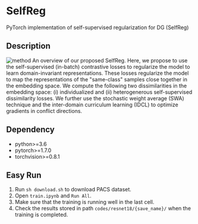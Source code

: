 # SelfReg
PyTorch implementation of self-supervised regularization for DG (SelfReg)

## Description
![method](https://user-images.githubusercontent.com/44395361/112263134-26ebff80-8cb2-11eb-9934-d74f44440235.png)
An overview of our proposed SelfReg. Here, we propose to use the self-supervised (in-batch) contrastive losses to regularize the model to learn domain-invariant representations. These losses regularize the model to map the representations of the "same-class" samples close together in the embedding space. We compute the following two dissimilarities in the embedding space: (i) individualized and (ii) heterogenerous self-supervised dissimilarity losses. We further use the stochastic weight average (SWA) technique and the inter-domain curriculum learning (IDCL) to optimize gradients in conflict directions.

## Dependency
- python>=3.6
- pytorch>=1.7.0
- torchvision>=0.8.1


## Easy Run

1. Run `sh download.sh` to download PACS dataset.
2. Open `train.ipynb` and `Run All`.
3. Make sure that the training is running well in the last cell.
4. Check the results stored in path `codes/resnet18/{save_name}/` when the training is completed.
